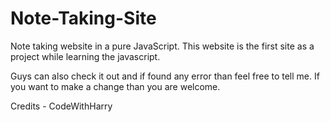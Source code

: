 # Note-Taking-Site
Note taking website in a pure JavaScript. 
This website is the first site as a project while learning the javascript.

Guys can also check it out and if found any error than feel free to tell me. If you want to make a change than you are welcome. 



Credits - CodeWithHarry 
